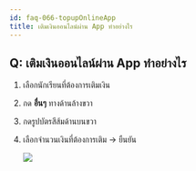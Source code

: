 ```yaml
---
id: faq-066-topupOnlineApp
title: เติมเงินออนไลน์ผ่าน App ทำอย่างไร
---
```


## Q: เติมเงินออนไลน์ผ่าน App ทำอย่างไร

1. เลือกนักเรียนที่ต้องการเติมเงิน
2. กด **อื่นๆ** ทางด้านล้างขวา
3. กดรูปบัตรสีส้มด้านบนขวา
4. เลือกจำนวนเงินที่ต้องการเติม -> ยืนยัน

    ![](/img/manual/faq/66-1.gif)